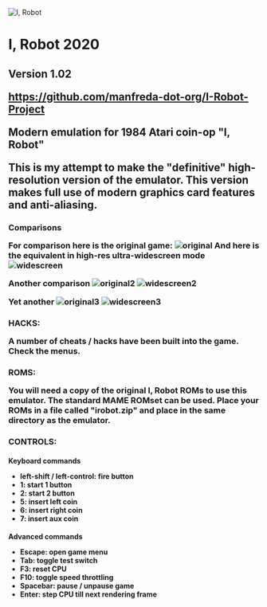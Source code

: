 ![I, Robot](https://user-images.githubusercontent.com/64547232/82836070-d5a59080-9e93-11ea-99b8-5d6c96c7680a.png)

<h1>I, Robot 2020
<h2>Version 1.02

https://github.com/manfreda-dot-org/I-Robot-Project

Modern emulation for 1984 Atari coin-op "I, Robot"

This is my attempt to make the "definitive" high-resolution version of the
emulator.  This version makes full use of modern graphics card features and
anti-aliasing.

<h3>Comparisons
  
For comparison here is the original game:
![original](https://user-images.githubusercontent.com/64547232/83023033-6302f500-9ffa-11ea-869d-3b4e6bd63ba9.png)
And here is the equivalent in high-res ultra-widescreen mode
![widescreen](https://user-images.githubusercontent.com/64547232/83023037-64ccb880-9ffa-11ea-99a7-8799e156304f.png)

Another comparison
![original2](https://user-images.githubusercontent.com/64547232/82914852-0215e700-9f3e-11ea-8869-3ad3ff732ab4.png)
![widescreen2](https://user-images.githubusercontent.com/64547232/82914929-18bc3e00-9f3e-11ea-89c8-36abc6d278e2.png)

Yet another
![original3](https://user-images.githubusercontent.com/64547232/82910905-34711580-9f39-11ea-95c3-d8452f62ce57.png)
![widescreen3](https://user-images.githubusercontent.com/64547232/82911580-10620400-9f3a-11ea-8b2f-b85790882d3e.png)


<h3>HACKS:
  
A number of cheats / hacks have been built into the game.  Check the menus.


<h3>ROMS:

You will need a copy of the original I, Robot ROMs to use this emulator. The standard MAME ROMset can be used.  Place your ROMs in a file called "irobot.zip" and place in the same directory as the emulator.

<h3>CONTROLS:

<h4>Keyboard commands
  
* left-shift / left-control: fire button
* 1: start 1 button
* 2: start 2 button
* 5: insert left coin
* 6: insert right coin
* 7: insert aux coin

<h4>Advanced commands

* Escape: open game menu
* Tab: toggle test switch
* F3: reset CPU
* F10: toggle speed throttling
* Spacebar: pause / unpause game
* Enter: step CPU till next rendering frame
